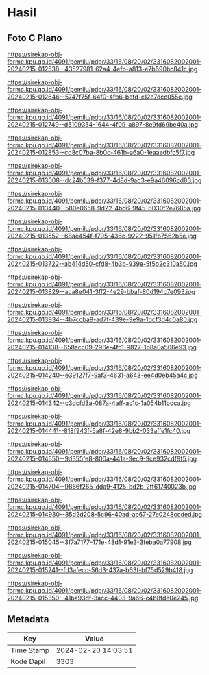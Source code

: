 # Hasil

## Foto C Plano

https://sirekap-obj-formc.kpu.go.id/4091/pemilu/pdpr/33/16/08/20/02/3316082002001-20240215-012538--43527981-62a4-4efb-a813-e7b690bc841c.jpg

https://sirekap-obj-formc.kpu.go.id/4091/pemilu/pdpr/33/16/08/20/02/3316082002001-20240215-012646--5747f75f-64f0-4fb6-befd-c12e7dcc055e.jpg

https://sirekap-obj-formc.kpu.go.id/4091/pemilu/pdpr/33/16/08/20/02/3316082002001-20240215-012749--d5109354-1644-4f09-a897-8e9fd69be40a.jpg

https://sirekap-obj-formc.kpu.go.id/4091/pemilu/pdpr/33/16/08/20/02/3316082002001-20240215-012853--cd8c07ba-8b0c-461b-a6a0-1eaaedbfc5f7.jpg

https://sirekap-obj-formc.kpu.go.id/4091/pemilu/pdpr/33/16/08/20/02/3316082002001-20240215-013008--dc24b539-f377-4d8d-9ac3-e9a46096cd80.jpg

https://sirekap-obj-formc.kpu.go.id/4091/pemilu/pdpr/33/16/08/20/02/3316082002001-20240215-013440--580e0658-9d22-4bd6-9f45-6030f2e7685a.jpg

https://sirekap-obj-formc.kpu.go.id/4091/pemilu/pdpr/33/16/08/20/02/3316082002001-20240215-013552--68ae454f-f795-436c-9222-951fb7562b5e.jpg

https://sirekap-obj-formc.kpu.go.id/4091/pemilu/pdpr/33/16/08/20/02/3316082002001-20240215-013722--ab414d50-cfd8-4b3b-939e-5f5b2c310a50.jpg

https://sirekap-obj-formc.kpu.go.id/4091/pemilu/pdpr/33/16/08/20/02/3316082002001-20240215-013829--aca8e041-3ff2-4e29-bbaf-80d194c7e093.jpg

https://sirekap-obj-formc.kpu.go.id/4091/pemilu/pdpr/33/16/08/20/02/3316082002001-20240215-013934--4b7ccba9-ad7f-439e-9e9a-1bcf3d4c0a80.jpg

https://sirekap-obj-formc.kpu.go.id/4091/pemilu/pdpr/33/16/08/20/02/3316082002001-20240215-014138--658acc09-296e-4fc1-9827-1b8a0a506e93.jpg

https://sirekap-obj-formc.kpu.go.id/4091/pemilu/pdpr/33/16/08/20/02/3316082002001-20240215-014240--e39127f7-9af3-4631-a643-ee4d0eb45a4c.jpg

https://sirekap-obj-formc.kpu.go.id/4091/pemilu/pdpr/33/16/08/20/02/3316082002001-20240215-014342--c3dcfd3a-087a-4aff-ac1c-1a054b11bdca.jpg

https://sirekap-obj-formc.kpu.go.id/4091/pemilu/pdpr/33/16/08/20/02/3316082002001-20240215-014441--818f943f-5a8f-42e8-9bb2-033affe1fc40.jpg

https://sirekap-obj-formc.kpu.go.id/4091/pemilu/pdpr/33/16/08/20/02/3316082002001-20240215-014550--9d355fe8-800a-441a-9ec9-9ce932cdf9f5.jpg

https://sirekap-obj-formc.kpu.go.id/4091/pemilu/pdpr/33/16/08/20/02/3316082002001-20240215-014704--9866f265-dda9-4125-bd2b-2ff61740023b.jpg

https://sirekap-obj-formc.kpu.go.id/4091/pemilu/pdpr/33/16/08/20/02/3316082002001-20240215-014930--85d2d208-5c96-40ad-ab67-27e0248ccded.jpg

https://sirekap-obj-formc.kpu.go.id/4091/pemilu/pdpr/33/16/08/20/02/3316082002001-20240215-015045--3f7a7177-171e-48d1-91e3-3feba0a77908.jpg

https://sirekap-obj-formc.kpu.go.id/4091/pemilu/pdpr/33/16/08/20/02/3316082002001-20240215-015241--fd3afecc-56d3-437a-b63f-bf75d529b418.jpg

https://sirekap-obj-formc.kpu.go.id/4091/pemilu/pdpr/33/16/08/20/02/3316082002001-20240215-015350--41ba93df-3acc-4403-9a66-c4b8fde0e245.jpg


## Metadata

| Key        | Value               |
| ---------- | ------------------- |
| Time Stamp | 2024-02-20 14:03:51 |
| Kode Dapil | 3303                |



